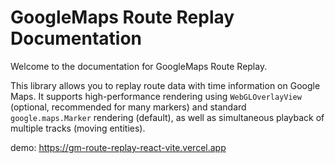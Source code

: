# GoogleMaps Route Replay Documentation

Welcome to the documentation for GoogleMaps Route Replay.

This library allows you to replay route data with time information on Google Maps.
It supports high-performance rendering using `WebGLOverlayView` (optional, recommended for many markers) and standard `google.maps.Marker` rendering (default), as well as simultaneous playback of multiple tracks (moving entities). 

demo: https://gm-route-replay-react-vite.vercel.app
